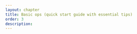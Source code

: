 ```yaml
---
layout: chapter
title: Basic ops (quick start guide with essential tips)
order: 3
description:
---
```

